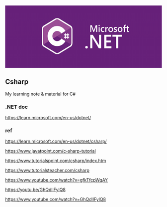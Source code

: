 <p align="center"><img src="./csharp-logo.png" height="200px"></p>

## Csharp
My learning note & material for C#

### .NET doc
https://learn.microsoft.com/en-us/dotnet/


### ref
https://learn.microsoft.com/en-us/dotnet/csharp/

https://www.javatpoint.com/c-sharp-tutorial

https://www.tutorialspoint.com/csharp/index.htm

https://www.tutorialsteacher.com/csharp

https://www.youtube.com/watch?v=gfkTfcpWqAY

https://youtu.be/GhQdlIFylQ8

https://www.youtube.com/watch?v=GhQdlIFylQ8

